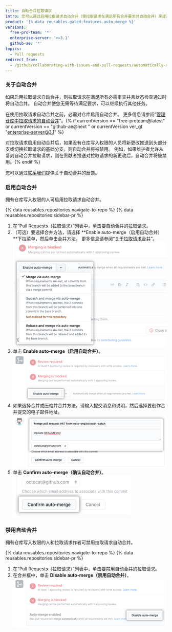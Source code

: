 ```yaml
---
title: 自动合并拉取请求
intro: 您可以通过启用拉取请求自动合并（使拉取请求在满足所有合并要求时自动合并）来提高开发速度。
product: '{% data reusables.gated-features.auto-merge %}'
versions:
  free-pro-team: '*'
  enterprise-server: '>=3.1'
  github-ae: '*'
topics:
  - Pull requests
redirect_from:
  - /github/collaborating-with-issues-and-pull-requests/automatically-merging-a-pull-request
---
```

### 关于自动合并

如果启用拉取请求自动合并，则拉取请求在满足所有必需审查并且状态检查通过时将自动合并。 自动合并使您无需等待满足要求，可以继续执行其他任务。

在使用拉取请求自动合并之前，必需对仓库启用自动合并。 更多信息请参阅“[管理仓库中拉取请求的自动合并](/github/administering-a-repository/managing-auto-merge-for-pull-requests-in-your-repository)”。{% if currentVersion == "free-proteam@latest" or currentVersion == "github-ae@next " or currentVersion ver_gt "enterprise-server@3.1" %}

对拉取请求启用自动合并后，如果没有仓库写入权限的人员将新更改推送到头部分支或切换拉取请求的基础分支，则自动合并将被禁用。 例如，如果维护者允许从复刻自动合并拉取请求，则在贡献者推送对拉取请求的新更改后，自动合并将被禁用。{% endif %}

您可以通过[联系我们](https://support.github.com/contact/feedback?category=prs-and-code-review&subject=Pull%20request%20auto-merge%20feedback)提供关于自动合并的反馈。

### 启用自动合并

拥有仓库写入权限的人可启用拉取请求自动合并。

{% data reusables.repositories.navigate-to-repo %}
{% data reusables.repositories.sidebar-pr %}
1. 在“Pull Requests（拉取请求）”列表中，单击要自动合并的拉取请求。
1. （可选）要选择合并方法，请选择 **Enable auto-merge（启用自动合并）**下拉菜单，然后单击合并方法。 更多信息请参阅“[关于拉取请求合并](/github/collaborating-with-issues-and-pull-requests/about-pull-request-merges)”。 !["启用自动合并"下拉菜单](/assets/images/help/pull_requests/enable-auto-merge-drop-down.png)
1. 单击 **Enable auto-merge（启用自动合并）**。 ![启用自动合并的按钮](/assets/images/help/pull_requests/enable-auto-merge-button.png)
1. 如果选择合并或压缩并合并方法，请输入提交消息和说明，然后选择要创作合并提交的电子邮件地址。 ![输入提交消息和说明并选择提交作者电子邮件的字段](/assets/images/help/pull_requests/pull-request-information-fields.png)
1. 单击 **Confirm auto-merge（确认自动合并）**。 ![确认自动合并的按钮](/assets/images/help/pull_requests/confirm-auto-merge-button.png)

### 禁用自动合并

拥有仓库写入权限的人和拉取请求作者可禁用拉取请求自动合并。

{% data reusables.repositories.navigate-to-repo %}
{% data reusables.repositories.sidebar-pr %}
1. 在“Pull Requests（拉取请求）”列表中，单击要禁用自动合并的拉取请求。
1. 在合并框中，单击 **Disable auto-merge（禁用自动合并）**。 ![禁用自动合并的按钮](/assets/images/help/pull_requests/disable-auto-merge-button.png)
